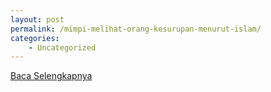 ```yaml
---
layout: post
permalink: /mimpi-melihat-orang-kesurupan-menurut-islam/
categories:
    - Uncategorized
---
```


[Baca Selengkapnya](/08)